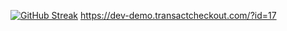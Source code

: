 [![GitHub Streak](https://github-readme-streak-stats.herokuapp.com?user=pavelpoley)](https://git.io/streak-stats)
https://dev-demo.transactcheckout.com/?id=17
